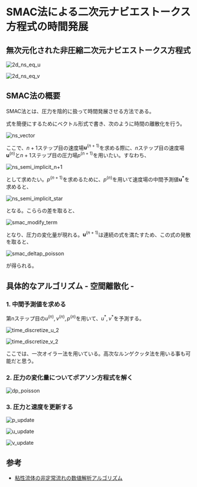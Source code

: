 # SMAC法による二次元ナビエストークス方程式の時間発展

## 無次元化された非圧縮二次元ナビエストークス方程式

![2d_ns_eq_u](https://latex.codecogs.com/svg.image?\frac{\partial&space;u}{\partial&space;t}&plus;\frac{\partial(uu)}{\partial&space;x}&plus;\frac{\partial(vu)}{\partial&space;y}=-\frac{\partial&space;p}{\partial&space;x}&plus;\frac{1}{\mathrm{Re}}\left(\frac{\partial^2&space;u}{\partial&space;x^2}&plus;\frac{\partial^2&space;u}{\partial&space;y^2}\right))

![2d_ns_eq_v](https://latex.codecogs.com/svg.image?\frac{\partial&space;v}{\partial&space;t}&plus;\frac{\partial(uv)}{\partial&space;x}&plus;\frac{\partial(vv)}{\partial&space;y}=-\frac{\partial&space;p}{\partial&space;y}&plus;\frac{1}{\mathrm{Re}}\left(\frac{\partial^2&space;v}{\partial&space;x^2}&plus;\frac{\partial^2&space;v}{\partial&space;y^2}\right))


## SMAC法の概要
SMAC法とは、圧力を陰的に扱って時間発展させる方法である。

式を簡便にするためにベクトル形式で書き、次のように時間の離散化を行う。

![ns_vector](https://latex.codecogs.com/svg.image?\frac{\Delta\mathbf{u}}{\Delta&space;t}=-(\mathbf{u}\cdot\nabla)\mathbf{u}-\nabla&space;p&plus;\frac{1}{\mathrm{Re}}\nabla^2\mathbf{u}=\mathbf{f}(\mathbf{u},p))

ここで、$n+1$ステップ目の速度場$\mathbf{u}^{(n+1)}$を求める際に、$n$ステップ目の速度場$\mathbf{u}^{(n)}$と$n+1$ステップ目の圧力場$p^{(n+1)}$を用いたい。すなわち、

![ns_semi_implicit_n+1](https://latex.codecogs.com/svg.image?\mathbf{u}^{(n&plus;1)}=\mathbf{u}^{(n)}&plus;\Delta&space;t\mathbf{f}(\mathbf{u}^{(n)},p^{(n&plus;1)}))

として求めたい。$p^{(n+1)}$を求めるために、$p^{(n)}$を用いて速度場の中間予測値$\mathbf{u^{*}}$を求めると、

![ns_semi_implicit_star](https://latex.codecogs.com/svg.image?\mathbf{u}^{*}=\mathbf{u}^{(n)}&plus;\Delta&space;t\mathbf{f}(\mathbf{u}^{(n)},p^{(n)}))

となる。こららの差を取ると、

![smac_modify_term](https://latex.codecogs.com/svg.image?\mathbf{u}^{(n&plus;1)}-\mathbf{u}^{*}=-\Delta&space;t\nabla(p^{(n&plus;1)}-p^{(n)}))

となり、圧力の変化量が現れる。$\mathbf{u}^{(n+1)}$は連続の式を満たすため、この式の発散を取ると、

![smac_deltap_poisson](https://latex.codecogs.com/svg.image?\frac{\nabla\cdot\mathbf{u}^{*}}{\Delta&space;t}=\nabla^2\delta&space;p&space;)

が得られる。


## 具体的なアルゴリズム - 空間離散化 -
### 1. 中間予測値を求める
第nステップ目の$u^{(n)}, v^{(n)}, p^{(n)}$を用いて、$u^*, v^*$を予測する。

![time_discretize_u_2](https://latex.codecogs.com/svg.image?&space;u^*=u^{(n)}&plus;\Delta&space;t\left(\mathrm{AdvectionTerm_u^{(n)}}&plus;\mathrm{PressureTerm_u^{(n)}}&plus;\mathrm{ViscosityTerm_u^{(n)}}\right))

![time_discretize_v_2](https://latex.codecogs.com/svg.image?&space;v^*=v^{(n)}&plus;\Delta&space;t\left(\mathrm{AdvectionTerm_v^{(n)}}&plus;\mathrm{PressureTerm_v^{(n)}}&plus;\mathrm{ViscosityTerm_v^{(n)}}\right))

ここでは、一次オイラー法を用いている。高次なルンゲクッタ法を用いる事も可能だと思う。

### 2. 圧力の変化量についてポアソン方程式を解く

![dp_poisson](https://latex.codecogs.com/svg.image?\nabla^2\delta&space;p=\frac{1}{\Delta&space;t}\left(\frac{\partial&space;u^*}{\partial&space;x}&plus;\frac{\partial&space;v^*}{\partial&space;y}\right))

### 3. 圧力と速度を更新する

![p_update](https://latex.codecogs.com/svg.image?p^{(n&plus;1)}=p^{(n)}&plus;\delta&space;p&space;)

![u_update](https://latex.codecogs.com/svg.image?u^{(n&plus;1)}=u^{*}&plus;\Delta&space;t\frac{\partial\delta&space;p}{\partial&space;x})

![v_update](https://latex.codecogs.com/svg.image?v^{(n&plus;1)}=v^{*}&plus;\Delta&space;t\frac{\partial\delta&space;p}{\partial&space;y})



## 参考
- [粘性流体の非定常流れの数値解析アルゴリズム](https://www.kurims.kyoto-u.ac.jp/~kyodo/kokyuroku/contents/pdf/0548-07.pdf)